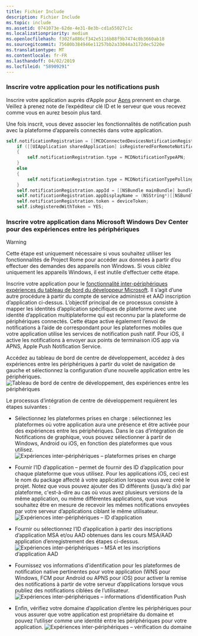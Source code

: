 ```yaml
---
title: Fichier Include
description: Fichier Include
ms.topic: include
ms.assetid: 0741073e-62de-4e31-8e3b-cd1a55027c1c
ms.localizationpriority: medium
ms.openlocfilehash: f302fa886cf342e5116b88f9b7474c0b3660ab18
ms.sourcegitcommit: 75680b384946e11257bb2a33044a3172dec5220e
ms.translationtype: MT
ms.contentlocale: fr-FR
ms.lasthandoff: 04/02/2019
ms.locfileid: "58909291"
---
```

### <a name="register-your-app-for-push-notifications"></a>Inscrire votre application pour les notifications push

Inscrire votre application auprès d’Apple pour [Apns](https://developer.apple.com/notifications/) prennent en charge. Veillez à prenez note de l’expéditeur clé ID et le serveur que vous recevez comme vous en aurez besoin plus tard.

Une fois inscrit, vous devez associer les fonctionnalités de notification push avec la plateforme d’appareils connectés dans votre application.

```ObjectiveC
self.notificationRegistration = [[MCDConnectedDevicesNotificationRegistration alloc] init];
    if ([[UIApplication sharedApplication] isRegisteredForRemoteNotifications])
    {
        self.notificationRegistration.type = MCDNotificationTypeAPN;
    }
    else
    {
        self.notificationRegistration.type = MCDNotificationTypePolling;
    }
    self.notificationRegistration.appId = [[NSBundle mainBundle] bundleIdentifier];
    self.notificationRegistration.appDisplayName = (NSString*)[[NSBundle mainBundle] objectForInfoDictionaryKey:@"CFBundleDisplayName"];
    self.notificationRegistration.token = deviceToken;
    self.isRegisteredWithToken = YES;
```

### <a name="register-your-app-in-microsoft-windows-dev-center-for-cross-device-experiences"></a>Inscrire votre application dans Microsoft Windows Dev Center pour des expériences entre les périphériques

> [!WARNING]
> Cette étape est uniquement nécessaire si vous souhaitez utiliser les fonctionnalités de Project Rome pour accéder aux données à partir d’ou effectuer des demandes des appareils non Windows. Si vous ciblez uniquement les appareils Windows, il est inutile d’effectuer cette étape.

Inscrire votre application pour le [fonctionnalité inter-périphériques expériences du tableau de bord du développeur Microsoft](https://developer.microsoft.com/dashboard/crossplatform/web). Il s’agit d’une autre procédure à partir du compte de service administré et AAD inscription d’application ci-dessus. L’objectif principal de ce processus consiste à mapper les identités d’application spécifiques de plateforme avec une identité d’application multiplateforme qui est reconnu par la plateforme de périphériques connectés. Cette étape active également l’envoi de notifications à l’aide de correspondant pour les plateformes mobiles que votre application utilise les services de notification push natif. Pour iOS, il active les notifications à envoyer aux points de terminaison iOS app via APNS, Apple Push Notification Service.

Accédez au tableau de bord de centre de développement, accédez à des expériences entre les périphériques à partir du volet de navigation de gauche et sélectionnez la configuration d’une nouvelle application entre les périphériques.
![Tableau de bord de centre de développement, des expériences entre les périphériques](../../notifications/media/dev_center_portal/dev_center_portal_1_overview.png)

Le processus d’intégration de centre de développement requièrent les étapes suivantes :

* Sélectionnez les plateformes prises en charge : sélectionnez les plateformes où votre application aura une présence et être activée pour des expériences entre les périphériques. Dans le cas d’intégration de Notifications de graphique, vous pouvez sélectionner à partir de Windows, Android ou iOS, en fonction des plateformes que vous utilisez. ![Expériences inter-périphériques – plateformes prises en charge](../../notifications/media/dev_center_portal/dev_center_portal_2_supported_platforms.png)

* Fournir l’ID d’application – permet de fournir des ID d’application pour chaque plateforme que vous utilisez. Pour les applications iOS, ceci est le nom du package affecté à votre application lorsque vous avez créé le projet. Notez que vous pouvez ajouter des ID différents (jusqu'à dix) par plateforme, c'est-à-dire au cas où vous avez plusieurs versions de la même application, ou même différentes applications, que vous souhaitez être en mesure de recevoir les mêmes notifications envoyées par votre serveur d’applications ciblant le même utilisateur. ![Expériences inter-périphériques – ID d’application](../../notifications/media/dev_center_portal/dev_center_portal_3_app_ids.png)

* Fournir ou sélectionnez l’ID d’application à partir des inscriptions d’application MSA et/ou AAD obtenues dans les cours MSA/AAD application d’enregistrement des étapes ci-dessus. ![Expériences inter-périphériques – MSA et les inscriptions d’application AAD](../../notifications/media/dev_center_portal/dev_center_portal_4_msa_aad_connections.png)

* Fournissez vos informations d’identification pour les plateformes de notification native pertinentes pour votre application (WNS pour Windows, FCM pour Android ou APNS pour iOS) pour activer la remise des notifications à partir de votre serveur d’applications lorsque vous publiez des notifications ciblées de l’utilisateur. ![Expériences inter-périphériques – informations d’identification Push](../../notifications/media/dev_center_portal/dev_center_portal_5_push_credentials.png)

* Enfin, vérifiez votre domaine d’application d’entre les périphériques pour vous assurer que votre application est propriétaire du domaine et pouvez l’utiliser comme une identité entre les périphériques pour votre application. ![Expériences inter-périphériques – vérification du domaine](../../notifications/media/dev_center_portal/dev_center_portal_6_domain_verification.png)
